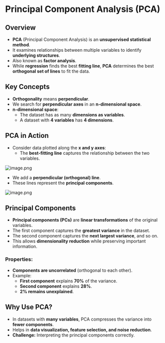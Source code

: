 # Principal Component Analysis (PCA)

## Overview

- **PCA** (Principal Component Analysis) is an **unsupervised statistical method**.
- It examines relationships between multiple variables to identify **underlying structures**.
- Also known as **factor analysis**.
- While **regression** finds the best **fitting line**, **PCA** determines the best **orthogonal set of lines** to fit the data.

## Key Concepts

- **Orthogonality** means **perpendicular**.
- We search for **perpendicular axes** in an **n-dimensional space**.
- **n-dimensional space**:
  - The dataset has as many **dimensions as variables**.
  - A dataset with **4 variables** has **4 dimensions**.

## PCA in Action

- Consider data plotted along the **x and y axes**:
  - The **best-fitting line** captures the relationship between the two variables.

![image.png](../img/Screenshot%20from%202025-04-03%2016-26-46.png)

- We add a **perpendicular (orthogonal) line**.
- These lines represent the **principal components**.

![image.png](../img/Screenshot%20from%202025-04-03%2016-27-46.png)

## Principal Components

- **Principal components (PCs)** are **linear transformations** of the original variables.
- The first component captures the **greatest variance** in the dataset.
- The second component captures the **next largest variance**, and so on.
- This allows **dimensionality reduction** while preserving important information.

### Properties:

- **Components are uncorrelated** (orthogonal to each other).
- Example:
  - **First component** explains **70%** of the variance.
  - **Second component** explains **28%**.
  - **2% remains unexplained**.

## Why Use PCA?

- In datasets with **many variables**, PCA compresses the variance into **fewer components**.
- Helps in **data visualization, feature selection, and noise reduction**.
- **Challenge:** Interpreting the principal components correctly.
